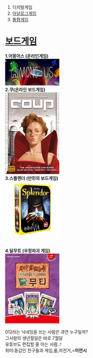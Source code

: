 <!doctype html><html><head><title>보드게임의 일부분</title></head>

<body><ol><li>디지털게임</li>
<li><a href="index.html">아날로그게임</a></li>
<li><a href="1.html">통합게임</a></li> </ol>
<h1><a href="2.html">보드게임</a></h1>
<strong>1.어몽어스 (온라인게임)</strong><br><img src="amon.png" width="35%">
<br>
<strong>2.쿠(온라인 보드게임)</strong><br><img src="cou.jpg" width="35%">
<br>
<strong>3.스플렌더 (만민의 보드게임)</strong><br>
<img src="ppp.jpg" width="35%"><br><br>
<p><strong>4.달무트 (우정파괴 게임)</strong><br>
<img src="달무트.jpg" width="35%"></p>
</ 본문 > </ html>
012라는 닉네임을 쓰는 사람은 과연 누구일까?<br>
그사람의 생년월일은 바로 7월달 <br>
유튜브도 편집할 줄 아는 사람..! <br>
취미:동갑인 친구들과 게임,롤,자전거,<<strong>미연시</strong>
